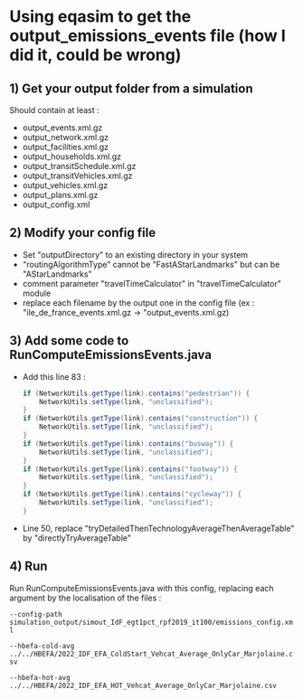 # Using eqasim to get the output_emissions_events file (how I did it, could be wrong)
## 1) Get your output folder from a simulation
Should contain at least :
 - output_events.xml.gz
 - output_network.xml.gz
 - output_facilities.xml.gz
 - output_households.xml.gz
 - output_transitSchedule.xml.gz
 - output_transitVehicles.xml.gz
 - output_vehicles.xml.gz
 - output_plans.xml.gz
 - output_config.xml
## 2) Modify your config file
- Set "outputDirectory" to an existing directory in your system
- "routingAlgorithmType" cannot be "FastAStarLandmarks" but can be "AStarLandmarks"
- comment parameter "travelTimeCalculator" in "travelTimeCalculator" module
- replace each filename by the output one in the config file (ex : "ile_de_france_events.xml.gz -> "output_events.xml.gz)
## 3) Add some code to RunComputeEmissionsEvents.java
- Add this line 83 :
  ```java
  if (NetworkUtils.getType(link).contains("pedestrian")) {
      NetworkUtils.setType(link, "unclassified");
  }
  if (NetworkUtils.getType(link).contains("construction")) {
      NetworkUtils.setType(link, "unclassified");
  }
  if (NetworkUtils.getType(link).contains("busway")) {
      NetworkUtils.setType(link, "unclassified");
  }
  if (NetworkUtils.getType(link).contains("footway")) {
      NetworkUtils.setType(link, "unclassified");
  }
  if (NetworkUtils.getType(link).contains("cycleway")) {
      NetworkUtils.setType(link, "unclassified");
  }
  ```
- Line 50, replace "tryDetailedThenTechnologyAverageThenAverageTable" by "directlyTryAverageTable"
## 4) Run
Run RunComputeEmissionsEvents.java with this config, replacing each argument by the localisation of the files :

`
--config-path
simulation_output/simout_IdF_egt1pct_rpf2019_it100/emissions_config.xml
`

`
--hbefa-cold-avg
../../HBEFA/2022_IDF_EFA_ColdStart_Vehcat_Average_OnlyCar_Marjolaine.csv
`

`
--hbefa-hot-avg
../../HBEFA/2022_IDF_EFA_HOT_Vehcat_Average_OnlyCar_Marjolaine.csv
`


